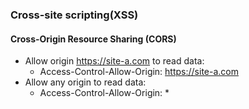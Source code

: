### Cross-site scripting(XSS)

#### Cross-Origin Resource Sharing (CORS) 
- Allow origin https://site-a.com to read data:
     - Access-Control-Allow-Origin: https://site-a.com
- Allow any origin to read data:
    - Access-Control-Allow-Origin: *
